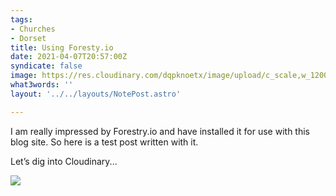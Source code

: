 ```yaml
---
tags:
- Churches
- Dorset
title: Using Foresty.io
date: 2021-04-07T20:57:00Z
syndicate: false
image: https://res.cloudinary.com/dqpknoetx/image/upload/c_scale,w_1200/v1617829338/_DSC7660_aedun1.jpg
what3words: ''
layout: '../../layouts/NotePost.astro'

---
```

I am really impressed by Forestry.io and have installed it for use with this blog site. So here is a test post written with it. 

Let’s dig into Cloudinary...

![](https://res.cloudinary.com/dqpknoetx/image/upload/c_scale,w_1200/v1617829297/_DSC1155_wn6fzo.jpg)